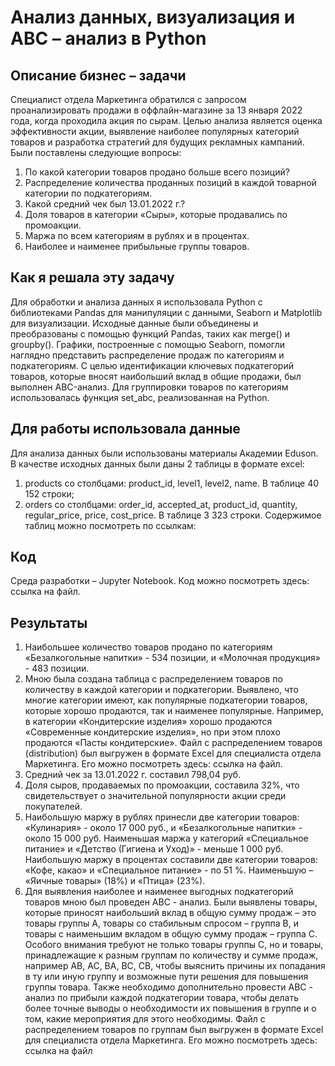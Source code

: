 # Анализ данных, визуализация и ABC – анализ в Python

## Описание бизнес – задачи

Специалист отдела Маркетинга обратился с запросом проанализировать продажи в оффлайн-магазине за 13 января 2022 года, когда проходила акция по сырам. Целью анализа является оценка эффективности акции, выявление наиболее популярных категорий товаров и разработка стратегий для будущих рекламных кампаний. Были поставлены следующие вопросы:
1)	По какой категории товаров продано больше всего позиций?
2)	Распределение количества проданных позиций в каждой товарной категории по подкатегориям.
3)	Какой средний чек был 13.01.2022 г.?
4)	Доля товаров в категории «Сыры», которые продавались по промоакции.
5)	Маржа по всем категориям в рублях и в процентах.
6)	Наиболее и наименее прибыльные группы товаров.

## Как я решала эту задачу

Для обработки и анализа данных я использовала Python с библиотеками Pandas для манипуляции с данными, Seaborn и Matplotlib для визуализации. Исходные данные были объединены и преобразованы с помощью функций Pandas, таких как merge() и groupby(). Графики, построенные с помощью Seaborn, помогли наглядно представить распределение продаж по категориям и подкатегориям.
 С целью идентификации ключевых подкатегорий товаров, которые вносят наибольший вклад в общие продажи, был выполнен ABC-анализ. Для группировки товаров по категориям использовалась функция set_abc, реализованная на Python.

## Для работы использовала данные

Для анализа данных были использованы материалы Академии Eduson. В качестве исходных данных были даны 2 таблицы в формате excel: 
1)	products со столбцами: product_id, level1, level2, name. В таблице 40 152 строки;
2)	orders со столбцами: order_id, accepted_at, product_id, quantity, regular_price, price, cost_price. В таблице 3 323 строки.
Содержимое таблиц можно посмотреть по ссылкам: 

## Код

Среда разработки – Jupyter Notebook. Код можно посмотреть здесь: ссылка на файл.

## Результаты

1.	Наибольшее количество товаров продано по категориям «Безалкогольные напитки» - 534 позиции, и «Молочная продукция» - 483 позиции.
2.	Мною была создана таблица с распределением товаров по количеству в каждой категории и подкатегории. Выявлено, что многие категории имеют, как популярные подкатегории товаров, которые хорошо продаются, так и наименее популярные. Например, в категории «Кондитерские изделия» хорошо продаются «Современные кондитерские изделия», но при этом плохо продаются «Пасты кондитерские».
Файл с распределением товаров (distribution) был выгружен в формате Excel для специалиста отдела Маркетинга. Его можно посмотреть здесь: ссылка на файл.
3.	Средний чек за 13.01.2022 г. составил 798,04 руб.
4.	Доля сыров, продаваемых по промоакции, составила 32%, что свидетельствует о значительной популярности акции среди покупателей.
5.	Наибольшую маржу в рублях принесли две категории товаров: «Кулинария» - около 17 000 руб., и «Безалкогольные напитки» - около 15 000 руб. Наименьшая маржа у категорий «Специальное питание» и «Детство (Гигиена и Уход)» - меньше 1 000 руб.
Наибольшую маржу в процентах составили две категории товаров: «Кофе, какао» и «Специальное питание» - по 51 %. Наименьшую – «Яичные товары» (18%) и «Птица» (23%).
6.	Для выявления наиболее и наименее выгодных подкатегорий товаров мною был проведен АВС - анализ. Были выявлены товары, которые приносят наибольший вклад в общую сумму продаж – это товары группы А, товары со стабильным спросом – группа В, и товары с наименьшим вкладом в общую сумму продаж – группа С.
Особого внимания требуют не только товары группы С, но и товары, принадлежащие к разным группам по количеству и сумме продаж, например АВ, АС, ВА, ВС, СВ, чтобы выяснить причины их попадания в ту или иную группу и возможные пути решения для повышения группы товара.
Также необходимо дополнительно провести АВС - анализ по прибыли каждой подкатегории товара, чтобы делать более точные выводы о необходимости их повышения в группе и о том, какие мероприятия для этого необходимы.
Файл с распределением товаров по группам был выгружен в формате Excel для специалиста отдела Маркетинга. Его можно посмотреть здесь: ссылка на файл

